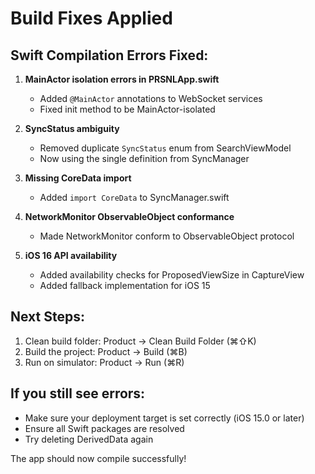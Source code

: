 # Build Fixes Applied

## Swift Compilation Errors Fixed:

1. **MainActor isolation errors in PRSNLApp.swift**
   - Added `@MainActor` annotations to WebSocket services
   - Fixed init method to be MainActor-isolated

2. **SyncStatus ambiguity**
   - Removed duplicate `SyncStatus` enum from SearchViewModel
   - Now using the single definition from SyncManager

3. **Missing CoreData import**
   - Added `import CoreData` to SyncManager.swift

4. **NetworkMonitor ObservableObject conformance**
   - Made NetworkMonitor conform to ObservableObject protocol

5. **iOS 16 API availability**
   - Added availability checks for ProposedViewSize in CaptureView
   - Added fallback implementation for iOS 15

## Next Steps:

1. Clean build folder: Product → Clean Build Folder (⌘⇧K)
2. Build the project: Product → Build (⌘B)
3. Run on simulator: Product → Run (⌘R)

## If you still see errors:

- Make sure your deployment target is set correctly (iOS 15.0 or later)
- Ensure all Swift packages are resolved
- Try deleting DerivedData again

The app should now compile successfully!